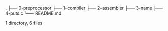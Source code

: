 .
├── 0-preprocessor
├── 1-compiler
├── 2-assembler
├── 3-name
├── 4-puts.c
└── README.md

1 directory, 6 files
